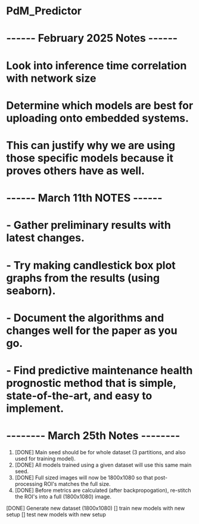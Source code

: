 # PdM_Predictor

# ------ February 2025 Notes ------ #
# Look into inference time correlation with network size
# Determine which models are best for uploading onto embedded systems.
# This can justify why we are using those specific models because it proves others have as well.


# ------ March 11th NOTES ------ #
# - Gather preliminary results with latest changes.
# - Try making candlestick box plot graphs from the results (using seaborn).
# - Document the algorithms and changes well for the paper as you go.
# - Find predictive maintenance health prognostic method that is simple, state-of-the-art, and easy to implement.


# -------- March 25th Notes -------- #
1. [DONE] Main seed should be for whole dataset (3 partitions, and also used for training model).
2. [DONE] All models trained using a given dataset will use this same main seed.
3. [DONE] Full sized images will now be 1800x1080 so that post-processing ROI's matches the full size.
4. [DONE] Before metrics are calculated (after backpropogation), re-stitch the ROI's into a full (1800x1080) image.


[DONE] Generate new dataset (1800x1080)
[] train new models with new setup
[] test new models with new setup


